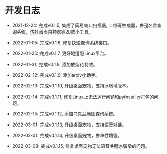 # 开发日志

- 2021-12-24: 完成v0.1.5, 集成了简易端口扫描器, 二维码生成器，鲁迅名言查询系统，仿抖音表白神器等28款小工具。

- 2022-01-05: 完成v0.1.6, 修复快递查询系统接口。

- 2022-01-25: 完成v0.1.7, 更好地适配Linux平台。

- 2022-01-31: 完成v0.1.8, 添加放烟花特效。

- 2022-02-12: 完成v0.1.9, 添加arxiv小助手。

- 2022-02-13: 完成v0.1.10, 升级桌面宠物，支持冰墩墩版本。

- 2022-02-14: 完成v0.1.11, 修复Linux上无法运行问题和pyinstaller打包的问题。

- 2022-02-15: 完成v0.1.12, 添加乌克兰地图查询系统。

- 2022-03-01: 完成v0.1.13, 升级桌面宠物，支持语音对话。

- 2022-03-01: 完成v0.1.14, 升级桌面宠物，鲁棒性增强。

- 2022-03-08: 完成v0.1.15, 修复桌面宠物无法语音唤醒冰墩墩的问题。